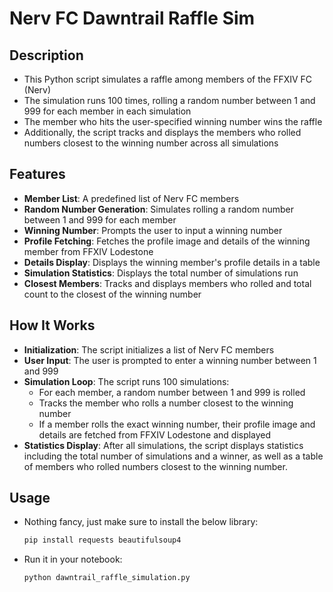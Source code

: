 # Nerv FC Dawntrail Raffle Sim

## Description

- This Python script simulates a raffle among members of the FFXIV FC (Nerv)
- The simulation runs 100 times, rolling a random number between 1 and 999 for each member in each simulation
- The member who hits the user-specified winning number wins the raffle
- Additionally, the script tracks and displays the members who rolled numbers closest to the winning number across all simulations

## Features

- **Member List**: A predefined list of Nerv FC members
- **Random Number Generation**: Simulates rolling a random number between 1 and 999 for each member
- **Winning Number**: Prompts the user to input a winning number
- **Profile Fetching**: Fetches the profile image and details of the winning member from FFXIV Lodestone
- **Details Display**: Displays the winning member's profile details in a table
- **Simulation Statistics**: Displays the total number of simulations run
- **Closest Members**: Tracks and displays members who rolled and total count to the closest of the winning number

## How It Works

- **Initialization**: The script initializes a list of Nerv FC members
- **User Input**: The user is prompted to enter a winning number between 1 and 999
- **Simulation Loop**: The script runs 100 simulations:
   - For each member, a random number between 1 and 999 is rolled
   - Tracks the member who rolls a number closest to the winning number
   - If a member rolls the exact winning number, their profile image and details are fetched from FFXIV Lodestone and displayed
- **Statistics Display**: After all simulations, the script displays statistics including the total number of simulations and a winner,
   as well as a table of members who rolled numbers closest to the winning number.

## Usage

- Nothing fancy, just make sure to install the below library:
   ```sh
   pip install requests beautifulsoup4
- Run it in your notebook:
   ```sh
  python dawntrail_raffle_simulation.py

